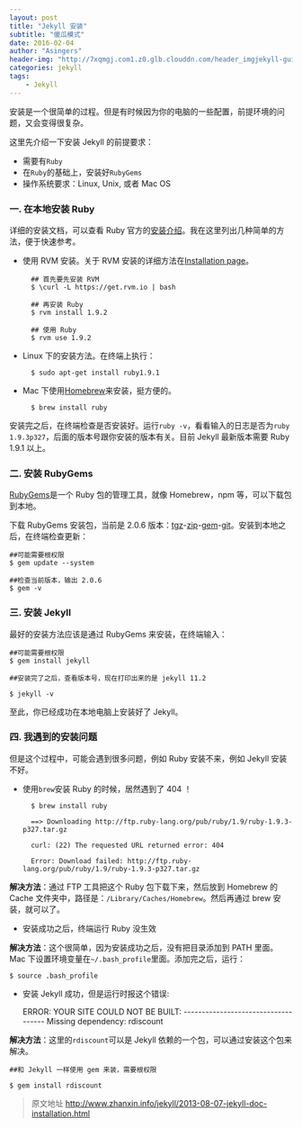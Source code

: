 ```yaml
---
layout: post
title: "Jekyll 安装"
subtitle: "傻瓜模式"
date: 2016-02-04 
author: "Asingers"
header-img: "http://7xqmgj.com1.z0.glb.clouddn.com/header_imgjekyll-guide.jpg"
categories: jekyll
tags:
    - Jekyll
---
```



安装是一个很简单的过程。但是有时候因为你的电脑的一些配置，前提环境的问题，又会变得很复杂。

这里先介绍一下安装 Jekyll 的前提要求：

- 需要有`Ruby`
- 在`Ruby`的基础上，安装好`RubyGems`
- 操作系统要求：Linux, Unix, 或者 Mac OS


### 一. 在本地安装 Ruby

详细的安装文档，可以查看 Ruby 官方的[安装介绍](http://www.ruby-lang.org/en/downloads/)。我在这里列出几种简单的方法，便于快速参考。

- 使用 RVM 安装。关于 RVM 安装的详细方法在[Installation page](https://rvm.io/rvm/install)。
 
 
		## 首先要先安装 RVM
		$ \curl -L https://get.rvm.io | bash
 
    	## 再安装 Ruby   	
    	$ rvm install 1.9.2
    
    	## 使用 Ruby
    	$ rvm use 1.9.2


- Linux 下的安装方法。在终端上执行：


    	$ sudo apt-get install ruby1.9.1


- Mac 下使用[Homebrew](http://brew.sh/)来安装，挺方便的。


    	$ brew install ruby


安装完之后，在终端检查是否安装好。运行`ruby -v`，看看输入的日志是否为`ruby 1.9.3p327`，后面的版本号跟你安装的版本有关。目前 Jekyll 最新版本需要 Ruby 1.9.1 以上。

### 二. 安装 RubyGems

[RubyGems](http://rubygems.org/pages/download)是一个 Ruby 包的管理工具，就像 Homebrew，npm 等，可以下载包到本地。

下载 RubyGems 安装包，当前是 2.0.6 版本：[tgz](http://production.cf.rubygems.org/rubygems/rubygems-2.0.6.tgz)-[zip](http://production.cf.rubygems.org/rubygems/rubygems-2.0.6.zip)-[gem](http://production.cf.rubygems.org/rubygems/rubygems-update-2.0.6.gem)-[git](http://github.com/rubygems/rubygems)。安装到本地之后，在终端检查更新：

    ##可能需要根权限
    $ gem update --system
    
    ##检查当前版本，输出 2.0.6
    $ gem -v


### 三. 安装 Jekyll

最好的安装方法应该是通过 RubyGems 来安装，在终端输入：

    ##可能需要根权限    
    $ gem install jekyll
    
    ##安装完了之后，查看版本号，现在打印出来的是 jekyll 11.2
    
    $ jekyll -v


至此，你已经成功在本地电脑上安装好了 Jekyll。

### 四. 我遇到的安装问题

但是这个过程中，可能会遇到很多问题，例如 Ruby 安装不来，例如 Jekyll 安装不好。

- 使用`brew`安装 Ruby 的时候，居然遇到了 404 ！


    	$ brew install ruby
    	
    	==> Downloading http://ftp.ruby-lang.org/pub/ruby/1.9/ruby-1.9.3-p327.tar.gz
    
    	curl: (22) The requested URL returned error: 404
    	
    	Error: Download failed: http://ftp.ruby-lang.org/pub/ruby/1.9/ruby-1.9.3-p327.tar.gz


**解决方法**：通过 FTP 工具把这个 Ruby 包下载下来，然后放到 Homebrew 的 Cache 文件夹中，路径是：`/Library/Caches/Homebrew`。然后再通过 brew 安装，就可以了。

- 安装成功之后，终端运行 Ruby 没生效


**解决方法**：这个很简单，因为安装成功之后，没有把目录添加到 PATH 里面。Mac 下设置环境变量在`~/.bash_profile`里面。添加完之后，运行：

    $ source .bash_profile


- 安装 Jekyll 成功，但是运行时报这个错误:


    ERROR: YOUR SITE COULD NOT BE BUILT:
           ------------------------------------
           Missing dependency: rdiscount


**解决方法**：这里的`rdiscount`可以是 Jekyll 依赖的一个包，可以通过安装这个包来解决。

    ##和 Jekyll 一样使用 gem 来装，需要根权限
    
    $ gem install rdiscount

> 原文地址 http://www.zhanxin.info/jekyll/2013-08-07-jekyll-doc-installation.html



